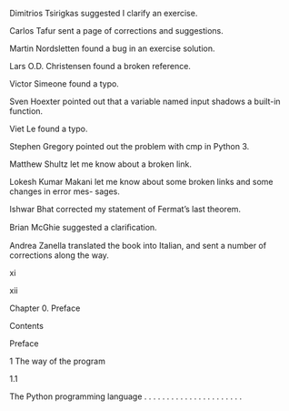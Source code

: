 Dimitrios Tsirigkas suggested I clarify an exercise.

Carlos Tafur sent a page of corrections and suggestions.

Martin Nordsletten found a bug in an exercise solution.

Lars O.D. Christensen found a broken reference.

Victor Simeone found a typo.

Sven Hoexter pointed out that a variable named input shadows a built-in function.

Viet Le found a typo.

Stephen Gregory pointed out the problem with cmp in Python 3.

Matthew Shultz let me know about a broken link.

Lokesh Kumar Makani let me know about some broken links and some changes in error mes- sages.

Ishwar Bhat corrected my statement of Fermat’s last theorem.

Brian McGhie suggested a clariﬁcation.

Andrea Zanella translated the book into Italian, and sent a number of corrections along the way.

xi

xii

Chapter 0. Preface

Contents

Preface

1 The way of the program

1.1

The Python programming language . . . . . . . . . . . . . . . . . . . . . .